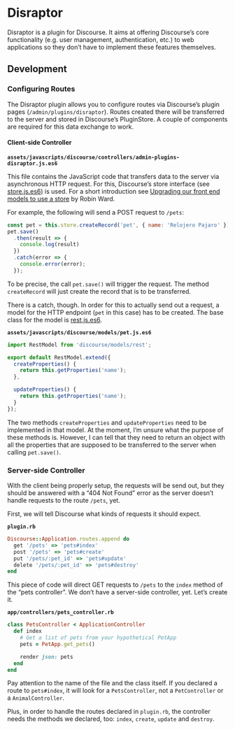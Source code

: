 # Disraptor

Disraptor is a plugin for Discourse. It aims at offering Discourse’s core functionality (e.g. user management, authentication, etc.) to web applications so they don’t have to implement these features themselves.

## Development

### Configuring Routes

The Disraptor plugin allows you to configure routes via Discourse’s plugin pages (`/admin/plugins/disraptor`). Routes created there will be transferred to the server and stored in Discourse’s PluginStore. A couple of components are required for this data exchange to work.

#### Client-side Controller

**`assets/javascripts/discourse/controllers/admin-plugins-disraptor.js.es6`**

This file contains the JavaScript code that transfers data to the server via asynchronous HTTP request. For this, Discourse’s store interface (see [store.js.es6](https://github.com/discourse/discourse/blob/master/app/assets/javascripts/discourse/models/store.js.es6)) is used. For a short introduction see [Upgrading our front end models to use a store](https://meta.discourse.org/t/upgrading-our-front-end-models-to-use-a-store/27837) by Robin Ward.

For example, the following will send a POST request to `/pets`:

```js
const pet = this.store.createRecord('pet', { name: 'Relojero Pajaro' });
pet.save()
  .then(result => {
    console.log(result)
  })
  .catch(error => {
    console.error(error);
  });
```

To be precise, the call `pet.save()` will trigger the request. The method `createRecord` will just create the record that is to be transferred.

There is a catch, though. In order for this to actually send out a request, a model for the HTTP endpoint (`pet` in this case) has to be created. The base class for the model is [rest.js.es6](https://github.com/discourse/discourse/blob/master/app/assets/javascripts/discourse/models/rest.js.es6).

**`assets/javascripts/discourse/models/pet.js.es6`**

```js
import RestModel from 'discourse/models/rest';

export default RestModel.extend({
  createProperties() {
    return this.getProperties('name');
  },

  updateProperties() {
    return this.getProperties('name');
  }
});
```

The two methods `createProperties` and `updateProperties` need to be implemented in that model. At the moment, I’m unsure what the purpose of these methods is. However, I can tell that they need to return an object with all the properties that are supposed to be transferred to the server when calling `pet.save()`.

### Server-side Controller

With the client being properly setup, the requests will be send out, but they should be answered with a “404 Not Found” error as the server doesn’t handle requests to the route `/pets`, yet.

First, we will tell Discourse what kinds of requests it should expect.

**`plugin.rb`**

```ruby
Discourse::Application.routes.append do
  get '/pets' => 'pets#index'
  post '/pets' => 'pets#create'
  put '/pets/:pet_id' => 'pets#update'
  delete '/pets/:pet_id' => 'pets#destroy'
end
```

This piece of code will direct GET requests to `/pets` to the `index` method of the “pets controller”. We don’t have a server-side controller, yet. Let’s create it.

**`app/controllers/pets_controller.rb`**

```ruby
class PetsController < ApplicationController
  def index
    # Get a list of pets from your hypothetical PetApp
    pets = PetApp.get_pets()

    render json: pets
  end
end
```

Pay attention to the name of the file and the class itself. If you declared a route to `pets#index`, it will look for a `PetsController`, not a `PetController` or a `AnimalController`.

Plus, in order to handle the routes declared in `plugin.rb`, the controller needs the methods we declared, too: `index`, `create`, `update` and `destroy`.
